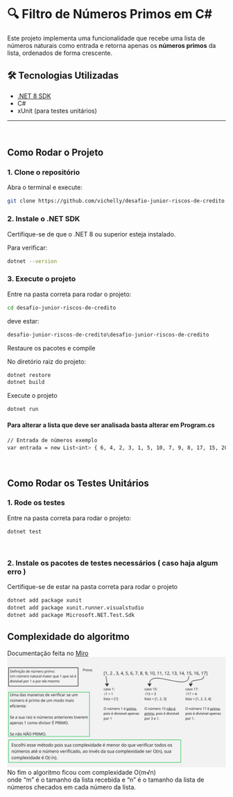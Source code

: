 # 🔍 Filtro de Números Primos em C#

Este projeto implementa uma funcionalidade que recebe uma lista de números naturais como entrada e retorna apenas os **números primos** da lista, ordenados de forma crescente.

## 🛠️ Tecnologias Utilizadas

- [.NET 8 SDK](https://dotnet.microsoft.com/)
- C#
- xUnit (para testes unitários)

---
<br/>

## Como Rodar o Projeto

### 1. Clone o repositório

Abra o terminal e execute:

```bash
git clone https://github.com/vichelly/desafio-junior-riscos-de-credito.git
```

### 2. Instale o .NET SDK

Certifique-se de que o .NET 8 ou superior esteja instalado.

Para verificar:

```bash
dotnet --version
```

### 3. Execute o projeto

Entre na pasta correta para rodar o projeto:
```bash
cd desafio-junior-riscos-de-credito
```
deve estar:
```bash
desafio-junior-riscos-de-credito\desafio-junior-riscos-de-credito
```

Restaure os pacotes e compile

No diretório raiz do projeto:

```bash
dotnet restore
dotnet build
```

Execute o projeto
```bash
dotnet run
```

#### Para alterar a lista que deve ser analisada basta alterar em Program.cs

```bash
// Entrada de números exemplo
var entrada = new List<int> { 6, 4, 2, 3, 1, 5, 10, 7, 9, 8, 17, 15, 20, 21, 0 };
```
<br/>

## Como Rodar os Testes Unitários

### 1. Rode os testes

Entre na pasta correta para rodar o projeto:
```bash
dotnet test
```
<br/>

### 2. Instale os pacotes de testes necessários ( caso haja algum erro )

 Certifique-se de estar na pasta correta para rodar o projeto
 <br/>
 
```bash
dotnet add package xunit
dotnet add package xunit.runner.visualstudio
dotnet add package Microsoft.NET.Test.Sdk
``` 


## Complexidade do algoritmo

Documentação feita no [Miro](https://miro.com)
![Demonstração](./doc/Untitled.jpg)
<br/>
No fim o algoritmo ficou com complexidade O(m√n) <br/>
onde “m” é o tamanho da lista recebida e “n” é o tamanho da lista de números checados em cada número da lista.
